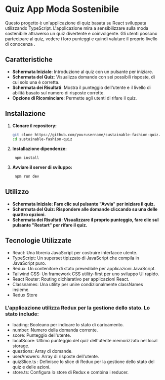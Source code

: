 #  Quiz App Moda Sostenibile

Questo progetto è un'applicazione di quiz basata su React sviluppata utilizzando TypeScript. L'applicazione mira a sensibilizzare sulla moda sostenibile attraverso un quiz divertente e coinvolgente. Gli utenti possono partecipare al quiz, vedere i loro punteggi e quindi valutare il proprio livello di conocenza .

## Caratteristiche

- **Schermata Iniziale**: Introduzione al quiz con un pulsante per iniziare.
- **Schermata del Quiz**: Visualizza domande con sei possibili risposte, di cui solo una è corretta.
- **Schermata dei Risultati**: Mostra il punteggio dell'utente e il livello di abilità basato sul numero di risposte corrette.
- **Opzione di Ricominciare**: Permette agli utenti di rifare il quiz.

## Installazione

1. **Clonare il repository:**
   ```bash
   git clone https://github.com/yourusername/sustainable-fashion-quiz.git
   cd sustainable-fashion-quiz

2. **Installazione dipendenze:**
   ```bash
    npm install

3. **Avviare il server di sviluppo:**
   ```bash
    npm run dev

## Utilizzo
- **Schermata Iniziale: Fare clic sul pulsante "Avvia" per iniziare il quiz.**
- **Schermata del Quiz: Rispondere alle domande cliccando su una delle quattro opzioni.**
- **Schermata dei Risultati: Visualizzare il proprio punteggio, fare clic sul pulsante "Restart" per rifare il quiz.**
   
## Tecnologie Utilizzate
- React: Una libreria JavaScript per costruire interfacce utente.
- TypeScript: Un superset tipizzato di JavaScript che compila in JavaScript puro.
- Redux: Un contenitore di stato prevedibile per applicazioni JavaScript.
- Tailwind CSS: Un framework CSS utility-first per uno sviluppo UI rapido.
- React Router: Routing dichiarativo per applicazioni React.
- Classnames: Una utility per unire condizionalmente classNames insieme.
- Redux Store
  
### L'applicazione utilizza Redux per la gestione dello stato. Lo stato include:

- loading: Booleano per indicare lo stato di caricamento.
- number: Numero della domanda corrente.
- score: Punteggio dell'utente.
- localScore: Ultimo punteggio del quiz dell'utente memorizzato nel local storage.
- questions: Array di domande.
- userAnswers: Array di risposte dell'utente.
- quizSlice.ts : Definisce lo slice di Redux per la gestione dello stato del quiz e delle azioni.
- store.ts: Configura lo store di Redux e combina i reducer.